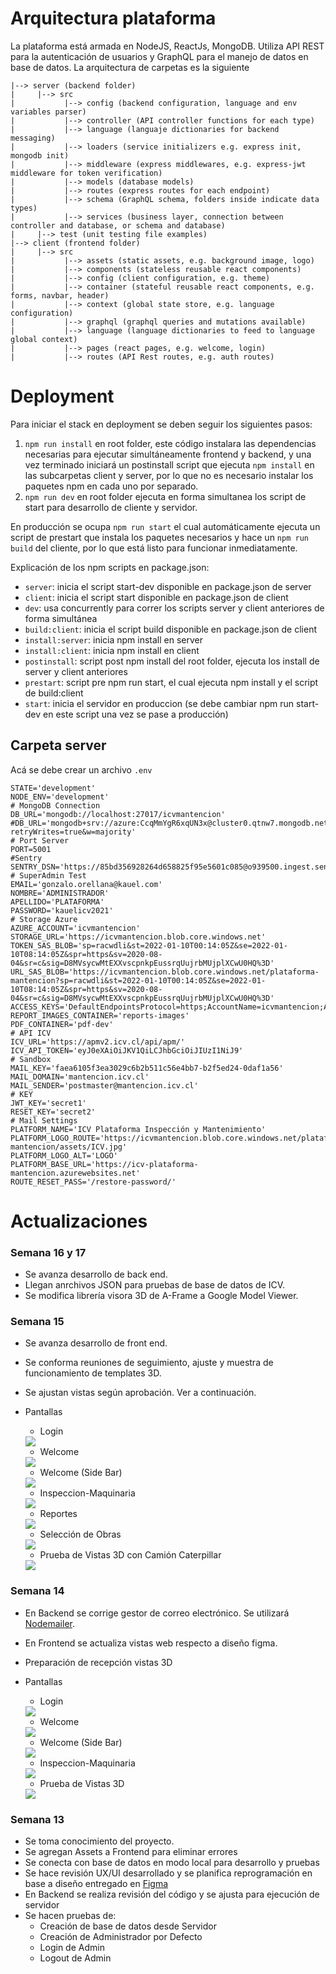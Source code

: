 # Arquitectura plataforma

La plataforma está armada en NodeJS, ReactJs, MongoDB. Utiliza API REST para la autenticación de usuarios y GraphQL para el manejo de datos en base  de datos. La arquitectura de carpetas es la siguiente

```
|--> server (backend folder)  
|     |--> src  
|           |--> config (backend configuration, language and env variables parser)  
|           |--> controller (API controller functions for each type)  
|           |--> language (languaje dictionaries for backend messaging)  
|           |--> loaders (service initializers e.g. express init, mongodb init)  
|           |--> middleware (express middlewares, e.g. express-jwt middleware for token verification)  
|           |--> models (database models)  
|           |--> routes (express routes for each endpoint)  
|           |--> schema (GraphQL schema, folders inside indicate data types)  
|           |--> services (business layer, connection between controller and database, or schema and database)  
|     |--> test (unit testing file examples)  
|--> client (frontend folder)  
|     |--> src  
|           |--> assets (static assets, e.g. background image, logo)    
|           |--> components (stateless reusable react components)    
|           |--> config (client configuration, e.g. theme)    
|           |--> container (stateful reusable react components, e.g. forms, navbar, header)    
|           |--> context (global state store, e.g. language configuration)    
|           |--> graphql (graphql queries and mutations available)    
|           |--> language (language dictionaries to feed to language global context)    
|           |--> pages (react pages, e.g. welcome, login)    
|           |--> routes (API Rest routes, e.g. auth routes) 
```

# Deployment

Para iniciar el stack en deployment se deben seguir los siguientes pasos:

1. ```npm run install``` en root folder, este código instalara las dependencias necesarias para ejecutar simultáneamente frontend y backend, y una vez terminado iniciará un postinstall script que ejecuta ```npm install``` en las subcarpetas client y server, por lo que no es necesario instalar los paquetes npm en cada uno por separado.
2. ```npm run dev``` en root folder ejecuta en forma simultanea los script de start para desarrollo de cliente y servidor.

En producción se ocupa ```npm run start``` el cual automáticamente ejecuta un script de prestart que instala los paquetes necesarios y hace un ```npm run build``` del cliente, por lo que está listo para funcionar inmediatamente.

Explicación de los npm scripts en package.json:

- ```server```: inicia el script start-dev disponible en package.json de server
- ```client```: inicia el script start disponible en package.json de client
- ```dev```: usa concurrently para correr los scripts server y client anteriores de forma simultánea
- ```build:client```: inicia el script build disponible en package.json de client
- ```install:server```: inicia npm install en server
- ```install:client```: inicia npm install en client
- ```postinstall```: script post npm install del root folder, ejecuta los install de server y client anteriores
- ```prestart```: script pre npm run start, el cual ejecuta npm install y el script de build:client
- ```start```: inicia el servidor en produccion (se debe cambiar npm run start-dev en este script una vez se pase a producción)

## Carpeta server

Acá se debe crear un archivo ```.env```

```properties
STATE='development'
NODE_ENV='development'
# MongoDB Connection
DB_URL='mongodb://localhost:27017/icvmantencion'
#DB_URL='mongodb+srv://azure:CcqMmYgR6xqUN3x@cluster0.qtnw7.mongodb.net/mantencion?retryWrites=true&w=majority'
# Port Server
PORT=5001
#Sentry
SENTRY_DSN='https://85bd356928264d658825f95e5601c085@o939500.ingest.sentry.io/6390186'
# SuperAdmin Test
EMAIL='gonzalo.orellana@kauel.com'
NOMBRE='ADMINISTRADOR'
APELLIDO='PLATAFORMA'
PASSWORD='kauelicv2021'
# Storage Azure
AZURE_ACCOUNT='icvmantencion'
STORAGE_URL='https://icvmantencion.blob.core.windows.net'
TOKEN_SAS_BLOB='sp=racwdli&st=2022-01-10T00:14:05Z&se=2022-01-10T08:14:05Z&spr=https&sv=2020-08-04&sr=c&sig=D8MVsycwMtEXXvscpnkpEussrqUujrbMUjplXCwU0HQ%3D'
URL_SAS_BLOB='https://icvmantencion.blob.core.windows.net/plataforma-mantencion?sp=racwdli&st=2022-01-10T00:14:05Z&se=2022-01-10T08:14:05Z&spr=https&sv=2020-08-04&sr=c&sig=D8MVsycwMtEXXvscpnkpEussrqUujrbMUjplXCwU0HQ%3D'
ACCESS_KEYS='DefaultEndpointsProtocol=https;AccountName=icvmantencion;AccountKey=cz+hJzm3PrM0bYun7IU1OjlFJH7xrHcrgqtI4pGxPBmyT0PEl/+fc+o32YKZRzYt68H/zrTFKJ3HyY+zk9eC0A==;EndpointSuffix=core.windows.net'
REPORT_IMAGES_CONTAINER='reports-images'
PDF_CONTAINER='pdf-dev'
# API ICV
ICV_URL='https://apmv2.icv.cl/api/apm/'
ICV_API_TOKEN='eyJ0eXAiOiJKV1QiLCJhbGciOiJIUzI1NiJ9'
# Sandbox
MAIL_KEY='faea6105f3ea3029c6b2b511c56e4bb7-b2f5ed24-0daf1a56'
MAIL_DOMAIN='mantencion.icv.cl'
MAIL_SENDER='postmaster@mantencion.icv.cl'
# KEY
JWT_KEY='secret1'
RESET_KEY='secret2'
# Mail Settings
PLATFORM_NAME='ICV Plataforma Inspección y Mantenimiento'
PLATFORM_LOGO_ROUTE='https://icvmantencion.blob.core.windows.net/plataforma-mantencion/assets/ICV.jpg'
PLATFORM_LOGO_ALT='LOGO'
PLATFORM_BASE_URL='https://icv-plataforma-mantencion.azurewebsites.net'
ROUTE_RESET_PASS='/restore-password/'
```

# Actualizaciones
<h3>Semana 16 y 17</h3>

- Se avanza desarrollo de back end.
- Llegan anrchivos JSON para pruebas de base de datos de ICV.
- Se modifica librería visora 3D de A-Frame a Google Model Viewer.


<h3>Semana 15</h3>

- Se avanza desarrollo de front end.
- Se conforma reuniones de seguimiento, ajuste y muestra de funcionamiento de templates 3D.
- Se ajustan vistas según aprobación. Ver a continuación.
- Pantallas

    * Login <br>
    <img src="./pantallas_v2/Login.PNG" style="max-width: 600px">

    * Welcome <br>
    <img src="./pantallas_v2/Welcome.PNG" style="max-width: 600px">

    * Welcome (Side Bar) <br>
    <img src="./pantallas_v2/Welcome-Sidebar.PNG" style="max-width: 600px">

    * Inspeccion-Maquinaria <br>
    <img src="./pantallas_v2/Inspeccion-Maquinaria.PNG" style="max-width: 600px">

    * Reportes <br>
    <img src="./pantallas_v2/Reportes.PNG" style="max-width: 600px">

    * Selección de Obras <br>
    <img src="./pantallas_v2/Sitios.PNG" style="max-width: 600px">

    * Prueba de Vistas 3D con Camión Caterpillar<br>
    <img src="./pantallas_v2/Vista-3D.gif" style="max-width: 600px">

<h3>Semana 14</h3>

- En Backend se corrige gestor de correo electrónico. Se utilizará <a href="https://nodemailer.com">Nodemailer</a>.
- En Frontend se actualiza vistas web respecto a diseño figma.
- Preparación de recepción vistas 3D
- Pantallas

    * Login <br>
    <img src="./pantallas/Login.PNG" style="max-width: 600px">

    * Welcome <br>
    <img src="./pantallas/Welcome.PNG" style="max-width: 600px">

    * Welcome (Side Bar) <br>
    <img src="./pantallas/Welcome-Sidebar.PNG" style="max-width: 600px">

    * Inspeccion-Maquinaria <br>
    <img src="./pantallas/Inspeccion-Maquinaria.PNG" style="max-width: 600px">

    * Prueba de Vistas 3D <br>
    <img src="./pantallas/Vista-3D.gif" style="max-width: 600px">

<h3>Semana 13</h3>

- Se toma conocimiento del proyecto.
- Se agregan Assets a Frontend para eliminar errores
- Se conecta con base de datos en modo local para desarrollo y pruebas
- Se hace revisión UX/UI desarrollado y se planifica reprogramación en base a diseño entregado en <a href="https://www.figma.com/file/grZYy6qrd0msfdjx9JBJuF/Wireframes-en-media-fidelidad?node-id=2%3A5">Figma</a>
- En Backend se realiza revisión del código y se ajusta para ejecución de servidor
- Se hacen pruebas de:
    * Creación de base de datos desde Servidor
    * Creación de Administrador por Defecto
    * Login de Admin
    * Logout de Admin